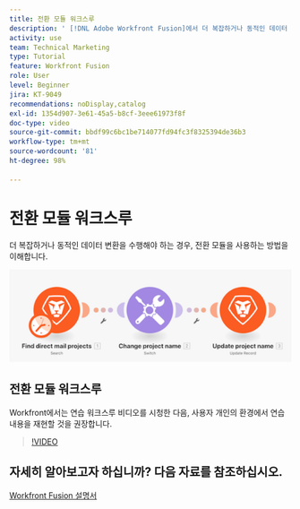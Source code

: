 ```yaml
---
title: 전환 모듈 워크스루
description: ' [!DNL Adobe Workfront Fusion]에서 더 복잡하거나 동적인 데이터 변환을 수행해야 하는 경우, 전환 모듈을 사용하는 방법을 배워봅니다.'
activity: use
team: Technical Marketing
type: Tutorial
feature: Workfront Fusion
role: User
level: Beginner
jira: KT-9049
recommendations: noDisplay,catalog
exl-id: 1354d907-3e61-45a5-b8cf-3eee61973f8f
doc-type: video
source-git-commit: bbdf99c6bc1be714077fd94fc3f8325394de36b3
workflow-type: tm+mt
source-wordcount: '81'
ht-degree: 98%

---
```


# 전환 모듈 워크스루

더 복잡하거나 동적인 데이터 변환을 수행해야 하는 경우, 전환 모듈을 사용하는 방법을 이해합니다.

![전환 모듈을 사용하는 이미지](assets/beyond-basic-modules-4.png)

## 전환 모듈 워크스루

Workfront에서는 연습 워크스루 비디오를 시청한 다음, 사용자 개인의 환경에서 연습 내용을 재현할 것을 권장합니다.

>[!VIDEO](https://video.tv.adobe.com/v/335290/?quality=12&learn=on&enablevpops=1)



## 자세히 알아보고자 하십니까? 다음 자료를 참조하십시오.

[Workfront Fusion 설명서](https://experienceleague.adobe.com/en/docs/workfront-fusion/using/get-started-with-fusion/understand-workfront-fusion/workfront-fusion-overview)
